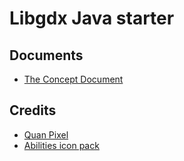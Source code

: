# Libgdx Java starter

## Documents
* [The Concept Document](/documents/The%20Concept%20Document.md)

## Credits

- [Quan Pixel](https://diaowinner.itch.io/galmuri-extended)
- [Abilities icon pack](https://pixerelia.itch.io/vas-basic-spells-and-buffs)

